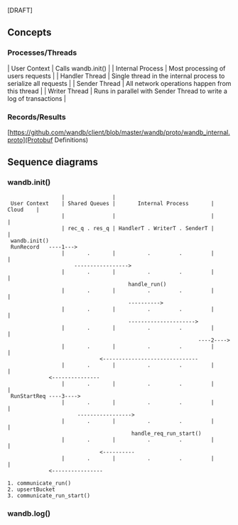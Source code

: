 
[DRAFT]


## Concepts

### Processes/Threads

| User Context     | Calls wandb.init() |
| Internal Process | Most processing of users requests |
| Handler Thread   | Single thread in the internal process to serialize all requests |
| Sender Thread    | All network operations happen from this thread |
| Writer Thread    | Runs in parallel with Sender Thread to write a log of transactions |

### Records/Results

[https://github.com/wandb/client/blob/master/wandb/proto/wandb_internal.proto](Protobuf Definitions)

## Sequence diagrams

### wandb.init()

```
                 |               |
 User Context    | Shared Queues |       Internal Process       |    Cloud    |
                 |               |                              |             |
                 | rec_q . res_q | HandlerT . WriterT . SenderT |             |
 wandb.init()
 RunRecord   ----1--->
                 |       .       |          .         .         |             |
                     ----------------->
                 |       .       |          .         .         |             |
                                      handle_run()
                 |       .       |          .         .         |             |
                                      ---------->
                 |       .       |          .         .         |             |
                                      --------------------->
                 |       .       |          .         .         |             |
                                                            ----2---->
                 |       .       |          .         .         |             |
                             <------------------------------
                 |       .       |          .         .         |             |
             <---------------
                 |       .       |          .         .         |             |
 RunStartReq ----3---->
                 |       .       |          .         .         |             |
                      ----------------->
                 |       .       |          .         .         |             |
                                       handle_req_run_start()
                 |       .       |          .         .         |             |
                             <----------
                 |       .       |          .         .         |             |
             <----------------

1. communicate_run()
2. upsertBucket
3. communicate_run_start()
```

### wandb.log()
